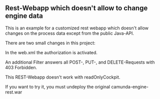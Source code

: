 ## Rest-Webapp which doesn't allow to change engine data

This is an example for a customized rest webapp which doesn't allow changes on the process data except from the public Java-API.

There are two small changes in this project:

In the web.xml the authorization is activated.

An additional Filter answers all POST-, PUT-, and DELETE-Requests with 403 Forbidden.

This REST-Webapp doesn't work with readOnlyCockpit.

If you want to try it, you must undeploy the original camunda-engine-rest.war

